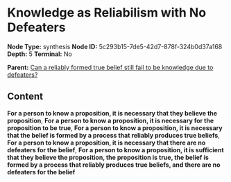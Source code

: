 # Knowledge as Reliabilism with No Defeaters

**Node Type:** synthesis
**Node ID:** 5c293b15-7de5-42d7-878f-324b0d37a168
**Depth:** 5
**Terminal:** No

**Parent:** [Can a reliably formed true belief still fail to be knowledge due to defeaters?](can-a-reliably-formed-true-belief-still-fail-to-be-knowledge-due-to-defeaters-antithesis-31b47ac5-da51-4877-afe8-513386858e07.md)

## Content

**For a person to know a proposition, it is necessary that they believe the proposition**, **For a person to know a proposition, it is necessary for the proposition to be true**, **For a person to know a proposition, it is necessary that the belief is formed by a process that reliably produces true beliefs**, **For a person to know a proposition, it is necessary that there are no defeaters for the belief**, **For a person to know a proposition, it is sufficient that they believe the proposition, the proposition is true, the belief is formed by a process that reliably produces true beliefs, and there are no defeaters for the belief**
